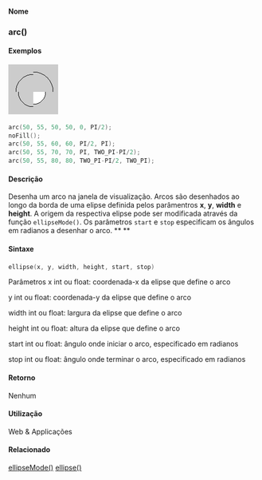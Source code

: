 
#### Nome
### arc()

#### Exemplos
<img border="0" height="100" src="media/arc_.gif" width="100"/>

```pde
arc(50, 55, 50, 50, 0, PI/2); 
noFill(); 
arc(50, 55, 60, 60, PI/2, PI); 
arc(50, 55, 70, 70, PI, TWO_PI-PI/2); 
arc(50, 55, 80, 80, TWO_PI-PI/2, TWO_PI); 

```

#### Descrição
Desenha um arco na janela de
visualização. Arcos são desenhados ao longo da
borda de uma elipse definida pelos parâmentros **x**, **y**, **width** e **height**. A origem da respectiva elipse pode ser modificada através da função `ellipseMode()`. Os parâmetros `start` e `stop` especificam os ângulos em radianos a desenhar o arco. ** **

#### Sintaxe
```pde
ellipse(x, y, width, height, start, stop)

```
Parâmetros
x
int ou float: coordenada-x da elipse que define o arco


y
int ou float: coordenada-y  da elipse que define o arco


width
int ou float: largura  da elipse que define o arco


height
int ou float: altura da elipse que define o arco


start
int ou float: ângulo onde iniciar o arco, especificado em radianos


stop
int ou float: ângulo onde terminar o arco, especificado em radianos



#### Retorno

	
Nenhum

#### Utilização

	
Web & Applicações

#### Relacionado
[ellipseMode()](ellipseMode_
)
[ellipse()](ellipse_
)

